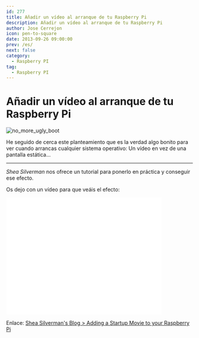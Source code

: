 ```yaml
---
id: 277
title: Añadir un vídeo al arranque de tu Raspberry Pi
description: Añadir un vídeo al arranque de tu Raspberry Pi
author: Jose Cerrejon
icon: pen-to-square
date: 2013-09-26 09:00:00
prev: /es/
next: false
category:
  - Raspberry PI
tag:
  - Raspberry PI
---
```


# Añadir un vídeo al arranque de tu Raspberry Pi

![no_more_ugly_boot](/images/no_more_ugly_boot.jpg)

He seguido de cerca este planteamiento que es la verdad algo bonito para ver cuando arrancas cualquier sistema operativo: Un vídeo en vez de una pantalla estática...

- - -
*Shea Silverman* nos ofrece un tutorial para ponerlo en práctica y conseguir ese efecto. 

Os dejo con un vídeo para que veáis el efecto:

<iframe width="420" height="315" src="//www.youtube.com/embed/NSyejmdZEh8" frameborder="0" allowfullscreen></iframe>

Enlace: [Shea Silverman's Blog > Adding a Startup Movie to your Raspberry Pi](http://blog.sheasilverman.com/2013/09/adding-a-startup-movie-to-your-raspberry-pi/)